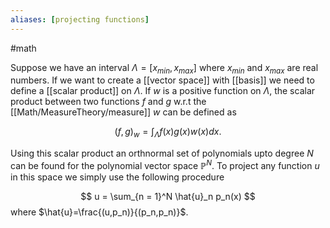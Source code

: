 ```yaml
---
aliases: [projecting functions]
---
```


#math

Suppose we have an interval $\Lambda = [x_{min},x_{max}]$ where $x_{min}$ and $x_{max}$ are real numbers. If we want to create a [[vector space]] with [[basis]] we need to define a [[scalar product]] on $\Lambda$. If $w$ is a positive function on $\Lambda$, the scalar product between two functions $f$ and $g$ w.r.t the [[Math/MeasureTheory/measure]] $w$ can be defined as 

$$
(f,g)_w = \int_\Lambda f(x)g(x)w(x)dx. 
$$

Using this scalar product an orthnormal set of polynomials upto degree $N$ can be found for the polynomial vector space $\mathbb{P}^N$. To project any function $u$ in this space we simply use the following procedure

$$
u = \sum_{n = 1}^N \hat{u}_n p_n(x)
$$
where $\hat{u}=\frac{(u,p_n)}{(p_n,p_n)}$. 
